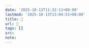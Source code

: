 ```yaml
---
date: '2025-10-13T11:32:11+08:00'
lastmod: '2025-10-13T13:04:51+08:00'
title: 󰬁
url: 󰬁
tags: []
src:
note:
---
```


